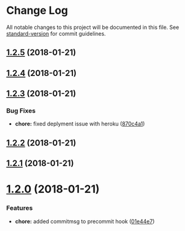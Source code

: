 # Change Log

All notable changes to this project will be documented in this file. See [standard-version](https://github.com/conventional-changelog/standard-version) for commit guidelines.

<a name="1.2.5"></a>
## [1.2.5](https://github.com/anarh/maze/compare/v1.2.4...v1.2.5) (2018-01-21)



<a name="1.2.4"></a>
## [1.2.4](https://github.com/anarh/maze/compare/v1.2.3...v1.2.4) (2018-01-21)



<a name="1.2.3"></a>
## [1.2.3](https://github.com/anarh/maze/compare/v1.2.2...v1.2.3) (2018-01-21)


### Bug Fixes

* **chore:** fixed deplyment issue with heroku ([870c4a1](https://github.com/anarh/maze/commit/870c4a1))



<a name="1.2.2"></a>
## [1.2.2](https://github.com/anarh/maze/compare/v1.2.1...v1.2.2) (2018-01-21)



<a name="1.2.1"></a>
## [1.2.1](https://github.com/anarh/maze/compare/v1.2.0...v1.2.1) (2018-01-21)



<a name="1.2.0"></a>
# [1.2.0](https://github.com/anarh/maze/compare/v1.1.6...v1.2.0) (2018-01-21)


### Features

* **chore:** added commitmsg to precommit hook ([01e44e7](https://github.com/anarh/maze/commit/01e44e7))
